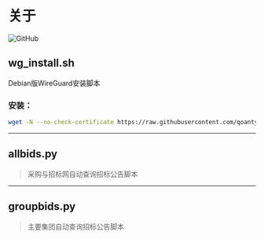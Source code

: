 # 关于

![GitHub](https://img.shields.io/github/license/mashape/apistatus.svg)

## wg_install.sh

Debian版WireGuard安装脚本

### 安装：
``` bash
wget -N --no-check-certificate https://raw.githubusercontent.com/qoanty/koala/master/wg_install.sh && chmod +x wg_install && wg_install
```

---
## allbids.py

>采购与招标网自动查询招标公告脚本

---
## groupbids.py

>主要集团自动查询招标公告脚本